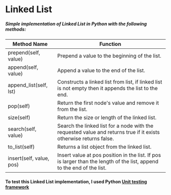 # Linked List
##### Simple implementation of Linked List in Python with the following methods:

|Method Name	     |Function  |
|--			|--|
|  prepend(self, value)	| Prepend a value to the beginning of the list.  |
|  append(self, value)	| Append a value to the end of the list.  |
|  append_list(self, lst)	| Constructs a linked list from list, if linked list is not empty then it appends the list to the end. |
|  pop(self)	| Return the first node's value and remove it from the list. |
|  size(self)	| Return the size or length of the linked list.  |
|  search(self, value)	| Search the linked list for a node with the requested value and returns true if it exists otherwise returns false.  |
|  to_list(self)| Returns a list object from the linked list.  |
|  insert(self, value, pos)| Insert value at pos position in the list. If pos is larger than the length of the list, append to the end of the list.  |

#### To test this Linked List implementation, I used Python [Unit testing framework](https://docs.python.org/3/library/unittest.html)